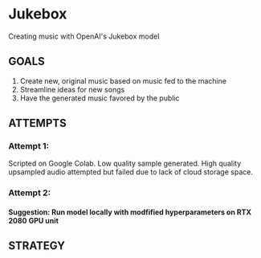 # Jukebox
Creating music with OpenAI's Jukebox model



## GOALS
1. Create new, original music based on music fed to the machine
2. Streamline ideas for new songs
3. Have the generated music favored by the public 



## ATTEMPTS
### Attempt 1: 
Scripted on Google Colab. 
Low quality sample generated. 
High quality upsampled audio attempted but failed due to lack of cloud storage space.

### Attempt 2:
#### Suggestion:  Run model locally with modfified hyperparameters on RTX 2080 GPU unit




## STRATEGY
